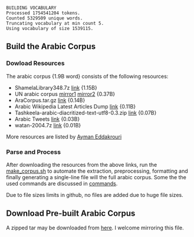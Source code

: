 ```
BUILDING VOCABULARY
Processed 1754541204 tokens.
Counted 5329509 unique words.
Truncating vocabulary at min count 5.
Using vocabulary of size 1539115.
```
## Build the Arabic Corpus
### Dowload Resources
The arabic corpus {1.9B word} consists of the following resources:
 - ShamelaLibrary348.7z [link](https://www.quran.tv/ketab/ShamelaLibrary348.7z) {1.15B}
 - UN arabic corpus [mirror1](http://lotus.kuee.kyoto-u.ac.jp/~raj/rajwindroot/corpora_downloads/UN_CORPUS/UNv1.0.6way.ar.txt) [mirror2](http://corpus.leeds.ac.uk/bogdan/resources/UN-corpus/6way/UNv1.0.6way.ar.txt) {0.37B}
 - AraCorpus.tar.gz [link](http://aracorpus.e3rab.com/argistestsrv.nmsu.edu/AraCorpus.tar.gz) {0.14B}
 - Arabic Wikipedia Latest Articles Dump [link](https://dumps.wikimedia.org/arwiki/latest/arwiki-latest-pages-articles.xml.bz2) {0.11B}
 - Tashkeela-arabic-diacritized-text-utf8-0.3.zip [link](https://netix.dl.sourceforge.net/project/tashkeela/) {0.07B}
 - Arabic Tweets [link](https://github.com/bakrianoo/Datasets) {0.03B}
 - watan-2004.7z [link](https://netix.dl.sourceforge.net/project/arabiccorpus/watan-2004corpus/watan-2004.7z) {0.01B}
 
More resources are listed by [Ayman Eddakrouri](https://sites.google.com/a/aucegypt.edu/infoguistics/directory/Corpus-Linguistics/arabic-corpora) 
### Parse and Process
After downloading the resources from the above links, run the [make_corpus.sh](make_corpus.sh) to automate the extraction, preprocessing,  formatting and finally generating a single-line file will the full arabic corpus. Some the the used commands are discussed in [commands](commands.md). 

Due to file sizes limits in github, no files are added due to huge file sizes.

## Download Pre-built Arabic Corpus
A zipped tar may be downloaded from [here](https://).
I welcome mirroring this file.
